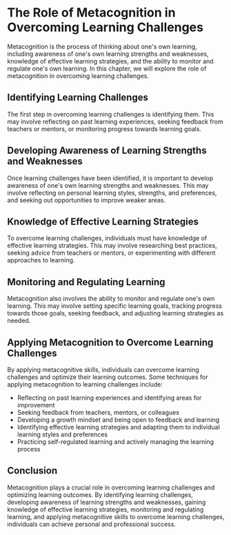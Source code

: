 The Role of Metacognition in Overcoming Learning Challenges
===============================================================================================================

Metacognition is the process of thinking about one's own learning, including awareness of one's own learning strengths and weaknesses, knowledge of effective learning strategies, and the ability to monitor and regulate one's own learning. In this chapter, we will explore the role of metacognition in overcoming learning challenges.

Identifying Learning Challenges
-------------------------------

The first step in overcoming learning challenges is identifying them. This may involve reflecting on past learning experiences, seeking feedback from teachers or mentors, or monitoring progress towards learning goals.

Developing Awareness of Learning Strengths and Weaknesses
---------------------------------------------------------

Once learning challenges have been identified, it is important to develop awareness of one's own learning strengths and weaknesses. This may involve reflecting on personal learning styles, strengths, and preferences, and seeking out opportunities to improve weaker areas.

Knowledge of Effective Learning Strategies
------------------------------------------

To overcome learning challenges, individuals must have knowledge of effective learning strategies. This may involve researching best practices, seeking advice from teachers or mentors, or experimenting with different approaches to learning.

Monitoring and Regulating Learning
----------------------------------

Metacognition also involves the ability to monitor and regulate one's own learning. This may involve setting specific learning goals, tracking progress towards those goals, seeking feedback, and adjusting learning strategies as needed.

Applying Metacognition to Overcome Learning Challenges
------------------------------------------------------

By applying metacognitive skills, individuals can overcome learning challenges and optimize their learning outcomes. Some techniques for applying metacognition to learning challenges include:

* Reflecting on past learning experiences and identifying areas for improvement
* Seeking feedback from teachers, mentors, or colleagues
* Developing a growth mindset and being open to feedback and learning
* Identifying effective learning strategies and adapting them to individual learning styles and preferences
* Practicing self-regulated learning and actively managing the learning process

Conclusion
----------

Metacognition plays a crucial role in overcoming learning challenges and optimizing learning outcomes. By identifying learning challenges, developing awareness of learning strengths and weaknesses, gaining knowledge of effective learning strategies, monitoring and regulating learning, and applying metacognitive skills to overcome learning challenges, individuals can achieve personal and professional success.

